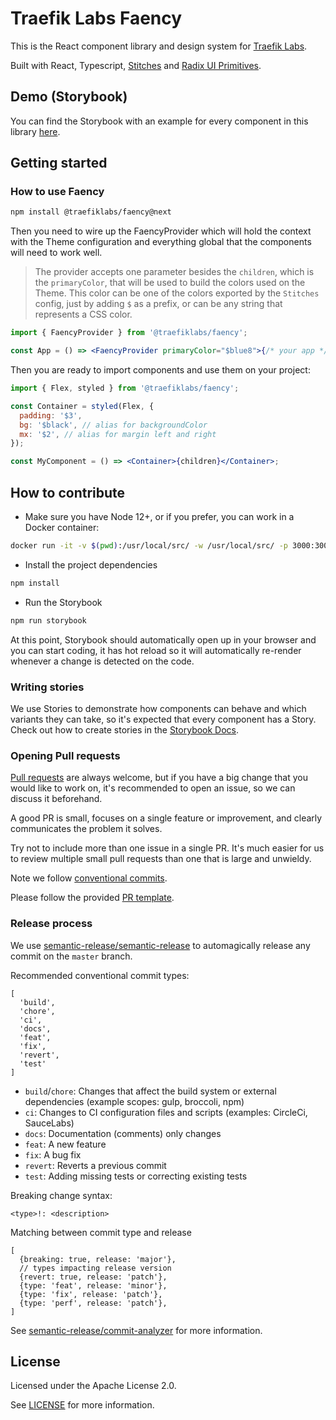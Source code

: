 # Traefik Labs Faency

This is the React component library and design system for [Traefik Labs](https://traefik.io).

Built with React, Typescript, [Stitches](https://github.com/modulz/stitches) and [Radix UI Primitives](https://radix-ui.com/primitives/docs/overview/introduction).

## Demo (Storybook)

You can find the Storybook with an example for every component in this library [here](https://traefik.github.io/faency).

## Getting started

### How to use Faency

```sh
npm install @traefiklabs/faency@next
```

Then you need to wire up the FaencyProvider which will hold the context with the Theme configuration and everything global that the components will need to work well.

> The provider accepts one parameter besides the `children`, which is the `primaryColor`, that will be used to build the colors used on the Theme. This color can be one of the colors exported by the `Stitches` config, just by adding `$` as a prefix, or can be any string that represents a CSS color.

```jsx
import { FaencyProvider } from '@traefiklabs/faency';

const App = () => <FaencyProvider primaryColor="$blue8">{/* your app */}</FaencyProvider>;
```

Then you are ready to import components and use them on your project:

```jsx
import { Flex, styled } from '@traefiklabs/faency';

const Container = styled(Flex, {
  padding: '$3',
  bg: '$black', // alias for backgroundColor
  mx: '$2', // alias for margin left and right
});

const MyComponent = () => <Container>{children}</Container>;
```

## How to contribute

- Make sure you have Node 12+, or if you prefer, you can work in a Docker container:

```sh
docker run -it -v $(pwd):/usr/local/src/ -w /usr/local/src/ -p 3000:3000 node:latest bash
```

- Install the project dependencies

```sh
npm install
```

- Run the Storybook

```sh
npm run storybook
```

At this point, Storybook should automatically open up in your browser and you can start coding, it has hot reload so it will automatically re-render whenever a change is detected on the code.

### Writing stories

We use Stories to demonstrate how components can behave and which variants they can take, so it's expected that every component has a Story.
Check out how to create stories in the [Storybook Docs](https://storybook.js.org/docs/react/writing-stories/introduction).

### Opening Pull requests

[Pull requests](https://docs.github.com/en/github/collaborating-with-pull-requests/proposing-changes-to-your-work-with-pull-requests/creating-a-pull-request) are always welcome, but if you have a big change that you would like to work on, it's recommended to open an issue, so we can discuss it beforehand.

A good PR is small, focuses on a single feature or improvement, and clearly communicates the problem it solves.

Try not to include more than one issue in a single PR. It's much easier for us to review multiple small pull requests than one that is large and unwieldy.

Note we follow [conventional commits](https://www.conventionalcommits.org/en/v1.0.0/).

Please follow the provided [PR template](/.github/pull_request_template.md).

### Release process

We use [semantic-release/semantic-release](https://github.com/semantic-release/semantic-release) to automagically release any commit on the `master` branch.

Recommended conventional commit types:

```
[
  'build',
  'chore',
  'ci',
  'docs',
  'feat',
  'fix',
  'revert',
  'test'
]
```

- `build`/`chore`: Changes that affect the build system or external dependencies (example scopes: gulp, broccoli, npm)
- `ci`: Changes to CI configuration files and scripts (examples: CircleCi, SauceLabs)
- `docs`: Documentation (comments) only changes
- `feat`: A new feature
- `fix`: A bug fix
- `revert`: Reverts a previous commit
- `test`: Adding missing tests or correcting existing tests

Breaking change syntax:

```
<type>!: <description>
```

Matching between commit type and release

```
[
  {breaking: true, release: 'major'},
  // types impacting release version
  {revert: true, release: 'patch'},
  {type: 'feat', release: 'minor'},
  {type: 'fix', release: 'patch'},
  {type: 'perf', release: 'patch'},
]
```

See [semantic-release/commit-analyzer](https://github.com/semantic-release/commit-analyzer#readme) for more information.

## License

Licensed under the Apache License 2.0.

See [LICENSE](./LICENSE) for more information.

